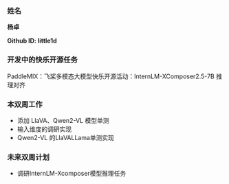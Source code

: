 ### 姓名

**杨卓**

**Github ID: little1d**

### 开发中的快乐开源任务
PaddleMIX：飞桨多模态大模型快乐开源活动：InternLM-XComposer2.5-7B 推理对齐

### 本双周工作

- 添加 LlaVA、Qwen2-VL 模型单测
- 输入维度的调研实现
- Qwen2-VL 的LlaVALLama单测实现

### 未来双周计划
- 调研InternLM-Xcomposer模型推理任务
